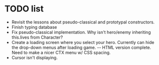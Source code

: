 # TODO list

* Revisit the lessons about pseudo-classical and prototypal constructors.
* Finish typing database
* Fix pseudo-classical implementation. Why isn't hero/enemy inheriting this.lives from Character?
* Create a loading screen where you select your hero. Currently can hide the drop-down menus after loading game. -- HTML version complete. Need to make a nicer CTX menu w/ CSS spacing.
* Cursor isn't displaying.
